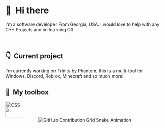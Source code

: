 

# 👋 &nbsp;Hi there

I'm a software developer From Georgia, USA. I would love to help with any C++ Projects and im learning C#

&nbsp;

## 👇 &nbsp;Current project

I'm currently working on Trinity by Phantom, this is a multi-tool for Windows, Discord, Roblox, Minecraft and so much more!

## 🧰 &nbsp;My toolbox

<img  src="LANGUAGE_IMAGE_HERE" alt="CSS3" width="50" height="50"/>

<div align="center">
    <img src="https://raw.githubusercontent.com/[YourGitHub]/[YourGitHub]/output/github-contribution-grid-snake.svg" alt="GitHub Contribution Grid Snake Animation"/>
</div>
